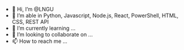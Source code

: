 - 👋 Hi, I’m @LNGU
- 👀 I’m able in Python, Javascript, Node.js, React, PowerShell, HTML, CSS, REST API
- 🌱 I’m currently learning ...
- 💞️ I’m looking to collaborate on ...
- 📫 How to reach me ...

<!---
LNGU/LNGU is a ✨ special ✨ repository because its `README.md` (this file) appears on your GitHub profile.
You can click the Preview link to take a look at your changes.
--->
